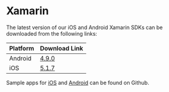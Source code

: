 # Xamarin

The latest version of our iOS and Android Xamarin SDKs can be downloaded from the following links:

| Platform | Download Link |
| :--- | :--- |
| Android | [4.9.0](https://s3-eu-west-1.amazonaws.com/sentiance-sdk/android/xamarin/sentiance-android-sdk-4.9.0.dll) |
| iOS | [5.1.7](https://s3-eu-west-1.amazonaws.com/sentiance-sdk/ios/xamarin/sentiance-ios-sdk-5.1.7.zip) |

Sample apps for [iOS](https://github.com/sentiance/sdk-starter-ios-xamarin) and [Android](https://github.com/sentiance/sdk-starter-android-xamarin) can be found on Github. 

